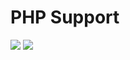 # PHP Support
![](https://img.shields.io/badge/php->=7.1-blue.svg)
![](https://img.shields.io/badge/release-v1.0.5-blue.svg)
